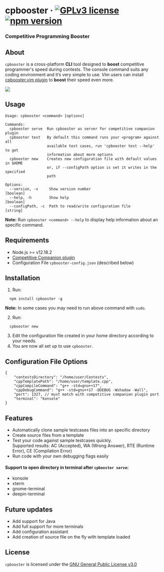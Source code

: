 # cpbooster &middot; [![GPLv3 license](https://img.shields.io/badge/License-GPLv3-blue.svg)](https://github.com/searleser97/cpbooster/blob/master/LICENSE) [![npm version](https://badge.fury.io/js/cpbooster.svg)](https://badge.fury.io/js/cpbooster)

### Competitive Programming Booster

## About

`cpbooster` is a cross-platform **CLI** tool designed to **boost** competitive programmer's speed during contests. The console command suits any coding environment and it’s very simple to use. _Vim_ users can install [cpbooster.vim plugin](https://github.com/searleser97/cpbooster.vim) to **boost** their speed even more.

<img src="https://searleser97.gitlab.io/competitive-programming-notes/cpbooster/cpbooster.gif"/>

## Usage

```
Usage: cpbooster <command> [options]

Commands:
  cpbooster serve  Run cpbooster as server for competitive companion plugin
  cpbooster test   By default this command runs your <program> against all
                   available test cases, run 'cpbooster test --help' to get
                   information about more options
  cpbooster new    Creates new configuration file with default values in $HOME
                   or, if --configPath option is set it writes in the specified
                   path

Options:
  --version, -v     Show version number                                [boolean]
  --help, -h        Show help                                          [boolean]
  --configPath, -c  Path to read/write configuration file               [string]
```

**Note:** Run `cpbooster <command> --help` to display help information about an specific command.

## Requirements

-   Node.js >= v12.18.2
-   [Competitive Companion plugin](https://github.com/jmerle/competitive-companion)
-   Configuration File `cpbooster-config.json` (described below)

## Installation

1. Run:

```shell
  npm install cpbooster -g
```

**Note:** In some cases you may need to run above command with `sudo`.

2. Run:

```shell
  cpbooster new
```

3. Edit the configuration file created in your home directory according to your needs.
4. You are now all set up to use `cpbooster`.

## Configuration File Options

```jsonc
{
    "contestsDirectory": "/home/user/Contests",
    "cppTemplatePath": "/home/user/template.cpp",
    "cppCompileCommand": "g++ -std=gnu++17",
    "cppDebugCommand": "g++ -std=gnu++17 -DDEBUG -Wshadow -Wall",
    "port": 1327, // must match with competitive companion plugin port
    "terminal": "konsole"
}
```

## Features

-   Automatically clone sample testcases files into an specific directory
-   Create source files from a template
-   Test your code against sample testcases quickly.  
    Supported results: AC (Accepted), WA (Wrong Answer), RTE (Runtime Error), CE (Compilation Error)
-   Run code with your own debugging flags easily

#### Support to open directory in terminal after `cpbooster serve`:

-   konsole
-   xterm
-   gnome-terminal
-   deepin-terminal

## Future updates

-   Add support for Java
-   Add full support for more terminals
-   Add configuration assistant
-   Add creation of source file on the fly with template loaded

## License

`cpbooster` is licensed under the [GNU General Public License v3.0](https://github.com/searleser97/cpbooster/blob/master/LICENSE)
